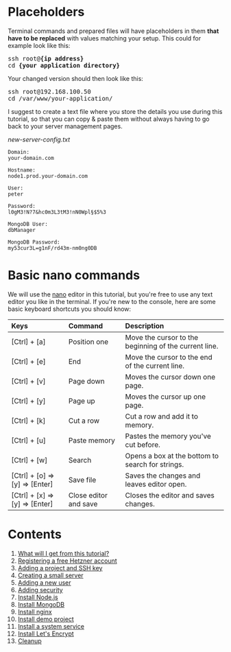 ﻿# Placeholders

Terminal commands and prepared files will have placeholders in them __that have to be replaced__ with values matching your setup. This could for example look like this:  
<pre>
ssh root@<b>{ip address}</b>
cd <b>{your application directory}</b>
</pre>

Your changed version should then look like this:  
<pre>
ssh root@192.168.100.50
cd /var/www/your-application/
</pre>

I suggest to create a text file where you store the details you use during this tutorial, so that you can copy &amp; paste them without always having to go back to your server management pages.

*new-server-config.txt*
```
Domain:
your-domain.com

Hostname:
node1.prod.your-domain.com

User:
peter

Password:
l0gM3!N?7&hc0m3L3tM3!nN0Wpl§$5%3

MongoDB User:
dbManager

MongoDB Password:
my53cur3L=g1nF/rd43m-nm0ng0DB
```

# Basic nano commands

We will use the [nano](https://www.nano-editor.org/) editor in this tutorial, but you're free to use any text editor you like in the terminal. If you're new to the console, here are some basic keyboard shortcuts you should know:

| Keys | Command | Description |
| :--- | :------ | :---------- |
|[Ctrl] + [a]|Position one|Move the cursor to the beginning of the current line.|
|[Ctrl] + [e]|End|Move the cursor to the end of the current line.|
|[Ctrl] + [v]|Page down|Moves the cursor down one page.|
|[Ctrl] + [y]|Page up|Moves the cursor up one page.|
|[Ctrl] + [k]|Cut a row|Cut a row and add it to memory.|
|[Ctrl] + [u]|Paste memory|Pastes the memory you've cut before.|
|[Ctrl] + [w]|Search|Opens a box at the bottom to search for strings.|
|[Ctrl] + [o] => [y] => [Enter]|Save file|Saves the changes and leaves editor open.|
|[Ctrl] + [x] => [y] => [Enter]|Close editor and save|Closes the editor and saves changes.|

# Contents

1. [What will I get from this tutorial?](./docs/what-to-get-from-this-tutorial.md)
1. [Registering a free Hetzner account](./docs/registering-a-free-hetzner-account.md)
1. [Adding a project and SSH key](./docs/adding-a-project-and-ssh-key.md)
1. [Creating a small server](./docs/creating-a-small-server.md)
1. [Adding a new user](./docs/adding-a-new-user.md)
1. [Adding security](./docs/adding-security.md)
1. [Install Node.js](./docs/install-nodejs.md)
1. [Install MongoDB](./docs/install-mongodb.md)
1. [Install nginx](./docs/install-nginx.md)
1. [Install demo project](./docs/install-demo-project.md)
1. [Install a system service](./docs/install-system-service.md)
1. [Install Let's Encrypt](./docs/install-lets-encrypt.md)
1. [Cleanup](./docs/cleanup.md)